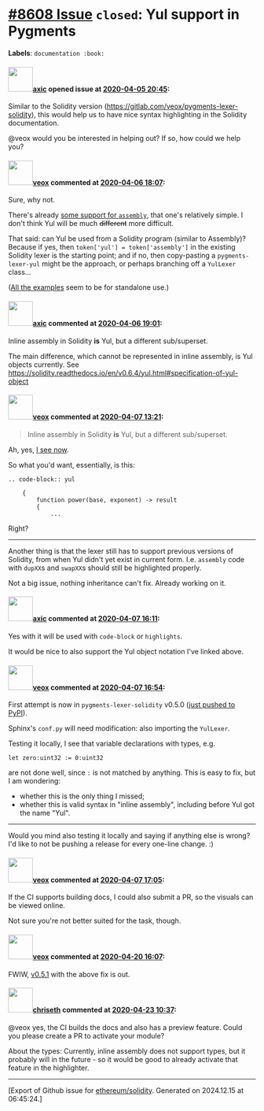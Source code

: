 # [\#8608 Issue](https://github.com/ethereum/solidity/issues/8608) `closed`: Yul support in Pygments
**Labels**: `documentation :book:`


#### <img src="https://avatars.githubusercontent.com/u/20340?v=4" width="50">[axic](https://github.com/axic) opened issue at [2020-04-05 20:45](https://github.com/ethereum/solidity/issues/8608):

Similar to the Solidity version (https://gitlab.com/veox/pygments-lexer-solidity), this would help us to have nice syntax highlighting in the Solidity documentation.

@veox would you be interested in helping out? If so, how could we help you?

#### <img src="https://avatars.githubusercontent.com/u/3036030?v=4" width="50">[veox](https://github.com/veox) commented at [2020-04-06 18:07](https://github.com/ethereum/solidity/issues/8608#issuecomment-609951278):

Sure, why not.

There's already [some support for `assembly`](https://gitlab.com/veox/pygments-lexer-solidity/-/blob/17cc012c0aae3103bad0d5ee5ed1bd110bf3da71/pygments_lexer_solidity/lexer.py#L66), that one's relatively simple. I don't think Yul will be much ~~different~~ more difficult.

That said: can Yul be used from a Solidity program (similar to Assembly)? Because if yes, then `token['yul'] = token['assembly']` in the existing Solidity lexer is the starting point; and if no, then copy-pasting a `pygments-lexer-yul` might be the approach, or perhaps branching off a `YulLexer` class...

([All the examples](https://solidity.readthedocs.io/en/v0.6.4/yul.html) seem to be for standalone use.)

#### <img src="https://avatars.githubusercontent.com/u/20340?v=4" width="50">[axic](https://github.com/axic) commented at [2020-04-06 19:01](https://github.com/ethereum/solidity/issues/8608#issuecomment-609978290):

Inline assembly in Solidity **is** Yul, but a different sub/superset.

The main difference, which cannot be represented in inline assembly, is Yul objects currently. See https://solidity.readthedocs.io/en/v0.6.4/yul.html#specification-of-yul-object

#### <img src="https://avatars.githubusercontent.com/u/3036030?v=4" width="50">[veox](https://github.com/veox) commented at [2020-04-07 13:21](https://github.com/ethereum/solidity/issues/8608#issuecomment-610382889):

> Inline assembly in Solidity **is** Yul, but a different sub/superset.

Ah, yes, [I see now](https://solidity.readthedocs.io/en/v0.6.4/assembly.html).

So what you'd want, essentially, is this:

```
.. code-block:: yul
    
    {
        function power(base, exponent) -> result
        {
            ...
```

Right?

-----

Another thing is that the lexer still has to support previous versions of Solidity, from when Yul didn't yet exist in current form. I.e. `assembly` code with `dupXX`s and `swapXX`s should still be highlighted properly.

Not a big issue, nothing inheritance can't fix. Already working on it.

#### <img src="https://avatars.githubusercontent.com/u/20340?v=4" width="50">[axic](https://github.com/axic) commented at [2020-04-07 16:11](https://github.com/ethereum/solidity/issues/8608#issuecomment-610479614):

Yes with it will be used with `code-block` or `highlights`.

It would be nice to also support the Yul object notation I've linked above.

#### <img src="https://avatars.githubusercontent.com/u/3036030?v=4" width="50">[veox](https://github.com/veox) commented at [2020-04-07 16:54](https://github.com/ethereum/solidity/issues/8608#issuecomment-610502260):

First attempt is now in `pygments-lexer-solidity` v0.5.0 ([just pushed to PyPI](https://pypi.org/project/pygments-lexer-solidity/#history)).

Sphinx's `conf.py` will need modification: also importing the `YulLexer`.

Testing it locally, I see that variable declarations with types, e.g.

```
let zero:uint32 := 0:uint32
```

are not done well, since `:` is not matched by anything. This is easy to fix, but I am wondering:

* whether this is the only thing I missed;
* whether this is valid syntax in "inline assembly", including before Yul got the name "Yul".

-----

Would you mind also testing it locally and saying if anything else is wrong? I'd like to not be pushing a release for every one-line change. :)

#### <img src="https://avatars.githubusercontent.com/u/3036030?v=4" width="50">[veox](https://github.com/veox) commented at [2020-04-07 17:05](https://github.com/ethereum/solidity/issues/8608#issuecomment-610508364):

If the CI supports building docs, I could also submit a PR, so the visuals can be viewed online.

Not sure you're not better suited for the task, though.

#### <img src="https://avatars.githubusercontent.com/u/3036030?v=4" width="50">[veox](https://github.com/veox) commented at [2020-04-20 16:07](https://github.com/ethereum/solidity/issues/8608#issuecomment-616652175):

FWIW, [v0.5.1](https://pypi.org/project/pygments-lexer-solidity/0.5.1/) with the above fix is out.

#### <img src="https://avatars.githubusercontent.com/u/9073706?v=4" width="50">[chriseth](https://github.com/chriseth) commented at [2020-04-23 10:37](https://github.com/ethereum/solidity/issues/8608#issuecomment-618325579):

@veox yes, the CI builds the docs and also has a preview feature. Could you please create a PR to activate your module?

About the types: Currently, inline assembly does not support types, but it probably will in the future - so it would be good to already activate that feature in the highlighter.


-------------------------------------------------------------------------------



[Export of Github issue for [ethereum/solidity](https://github.com/ethereum/solidity). Generated on 2024.12.15 at 06:45:24.]
